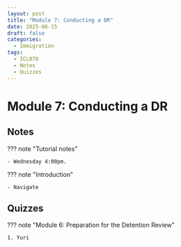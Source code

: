 ```yaml
---
layout: post
title: "Module 7: Conducting a DR"
date: 2025-06-15
draft: false
categories:
  - Immigration
tags:
  - ICL870
  - Notes
  - Quizzes
---
```


# Module 7: Conducting a DR

## Notes

??? note "Tutorial notes"

    - Wednesday 4:00pm.

??? note "Introduction"

    - Navigate

## Quizzes

??? note "Module 6: Preparation for the Detention Review"

    1. Yuri
